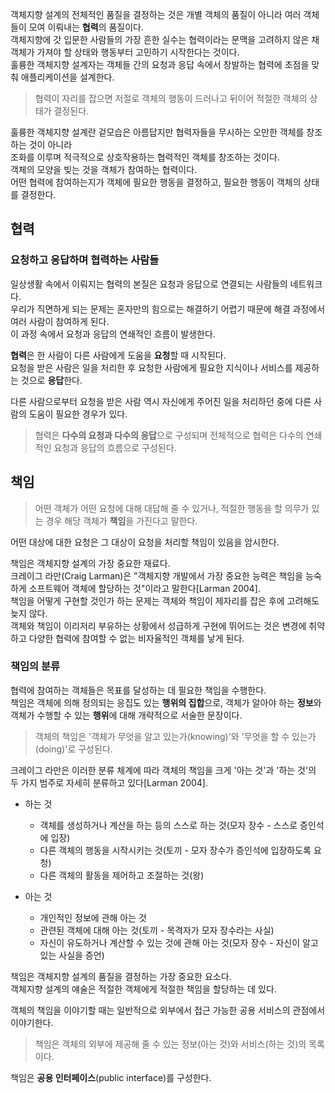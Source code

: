 객체지향 설계의 전체적인 품질을 결정하는 것은 개별 객체의 품질이 아니라 여러 객체들이 모여 이뤄내는 **협력**의 품질이다.  
객체지향에 갓 입문한 사람들의 가장 흔한 실수는 협력이라는 문맥을 고려하지 않은 채 객체가 가져야 할 상태와 행동부터 고민하기 시작한다는 것이다.  
훌륭한 객체지향 설계자는 객체들 간의 요청과 응답 속에서 창발하는 협력에 초점을 맞춰 애플리케이션을 설계한다.

> 협력이 자리를 잡으면 저절로 객체의 행동이 드러나고 뒤이어 적절한 객체의 상태가 결정된다.

훌륭한 객체지향 설계란 겉모습은 아름답지만 협력자들을 무시하는 오만한 객체를 창조하는 것이 아니라  
조화를 이루며 적극적으로 상호작용하는 협력적인 객체를 창조하는 것이다.  
객체의 모양을 빚는 것을 객체가 참여하는 협력이다.  
어떤 협력에 참여하는지가 객체에 필요한 행동을 결정하고, 필요한 행동이 객체의 상태를 결정한다.

## 협력

### 요청하고 응답하며 협력하는 사람들

일상생활 속에서 이뤄지는 협력의 본질은 요청과 응답으로 연결되는 사람들의 네트워크다.  
우리가 직면하게 되는 문제는 혼자만의 힘으로는 해결하기 어렵기 때문에 해결 과정에서 여러 사람이 참여하게 된다.  
이 과정 속에서 요청과 응답의 연쇄적인 흐름이 발생한다.

**협력**은 한 사람이 다른 사람에게 도움을 **요청**할 때 시작된다.  
요청을 받은 사람은 일을 처리한 후 요청한 사람에게 필요한 지식이나 서비스를 제공하는 것으로 **응답**한다.

다른 사람으로부터 요청을 받은 사람 역시 자신에게 주어진 일을 처리하던 중에 다른 사람의 도움이 필요한 경우가 있다.

> 협력은 **다수의 요청과 다수의 응답**으로 구성되며 전체적으로 협력은 다수의 연쇄적인 요청과 응답의 흐름으로 구성된다.

## 책임

> 어떤 객체가 어떤 요청에 대해 대답해 줄 수 있거나, 적절한 행동을 할 의무가 있는 경우 해당 객체가 **책임**을 가진다고 말한다.

어떤 대상에 대한 요청은 그 대상이 요청을 처리할 책임이 있음을 암시한다.

책임은 객체지향 설계의 가장 중요한 재료다.  
크레이그 라만(Craig Larman)은 "객체지향 개발에서 가장 중요한 능력은 책임을 능숙하게 소프트웨어 객체에 할당하는 것"이라고 말한다[Larman 2004].  
책임을 어떻게 구현할 것인가 하는 문제는 객체와 책임이 제자리를 잡은 후에 고려해도 늦지 않다.  
객체와 책임이 이리저리 부유하는 상황에서 성급하게 구현에 뛰어드는 것은 변경에 취약하고 다양한 협력에 참여할 수 없는 비자율적인 객체를 낳게 된다.

### 책임의 분류

협력에 참여하는 객체들은 목표를 달성하는 데 필요한 책임을 수행한다.  
책임은 객체에 의해 정의되는 응집도 있는 **행위의 집합**으로, 객체가 알아야 하는 **정보**와 객체가 수행할 수 있는 **행위**에 대해 개략적으로 서술한 문장이다.

> 객체의 책임은 '객체가 무엇을 알고 있는가(knowing)'와 '무엇을 할 수 있는가(doing)'로 구성된다.

크레이그 라만은 이러한 분류 체계에 따라 객체의 책임을 크게 '아는 것'과 '하는 것'의 두 가지 범주로 자세히 분류하고 있다[Larman 2004].

- 하는 것

  - 객체를 생성하거나 계산을 하는 등의 스스로 하는 것(모자 장수 - 스스로 증인석에 입장)
  - 다른 객체의 행동을 시작시키는 것(토끼 - 모자 장수가 증인석에 입장하도록 요청)
  - 다른 객체의 활동을 제어하고 조절하는 것(왕)

- 아는 것
  - 개인적인 정보에 관해 아는 것
  - 관련된 객체에 대해 아는 것(토끼 - 목격자가 모자 장수라는 사실)
  - 자신이 유도하거나 계산할 수 있는 것에 관해 아는 것(모자 장수 - 자신이 알고 있는 사실을 증언)

책임은 객체지향 설계의 품질을 결정하는 가장 중요한 요소다.  
객체지향 설계의 얘술은 적절한 객체에게 적절한 책임을 할당하는 데 있다.

객체의 책임을 이야기할 때는 일반적으로 외부에서 접근 가능한 공용 서비스의 관점에서 이야기한다.

> 책임은 객체의 외부에 제공해 줄 수 있는 정보(아는 것)와 서비스(하는 것)의 목록이다.

책임은 **공용 인터페이스**(public interface)를 구성한다.

